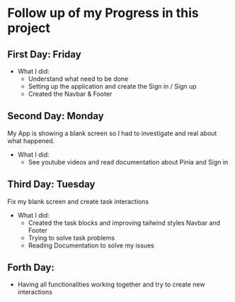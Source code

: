 # Follow up of my Progress in this project
## First Day: Friday
* What I did: 
  - Understand what need to be done
  - Setting up the application and create the Sign in / Sign up
  - Created the Navbar & Footer

## Second Day: Monday

My App is showing a blank screen so I had to investigate and real about what happened.

* What I did: 
  - See youtube videos and read documentation about Pinia and Sign in
  

## Third Day: Tuesday
Fix my blank screen and create task interactions

* What I did: 
  - Created the task blocks and improving tailwind styles Navbar and Footer
  - Trying to solve task problems
  - Reading Documentation to solve my issues

## Forth Day: 

* Having all functionalities working together and try to create new interactions